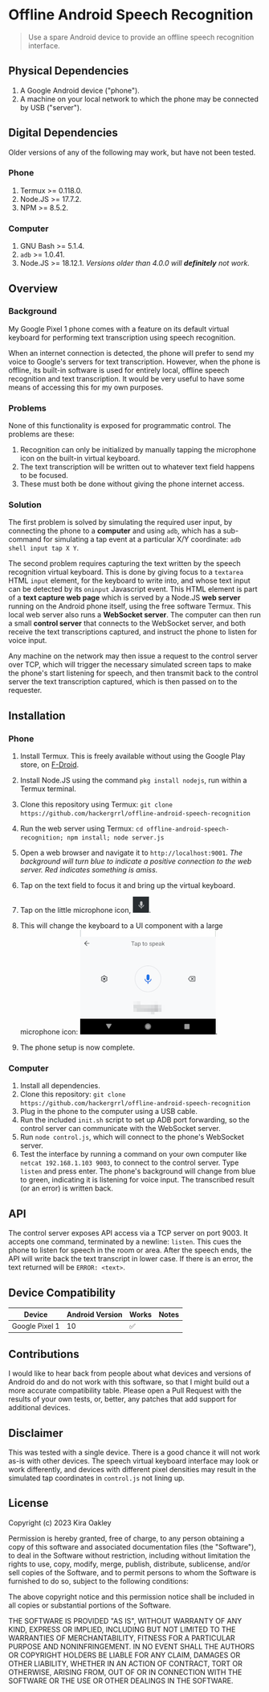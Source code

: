 # Offline Android Speech Recognition

> Use a spare Android device to provide an offline speech recognition interface.

## Physical Dependencies
1. A Google Android device ("phone").
2. A machine on your local network to which the phone may be connected by USB ("server").

## Digital Dependencies
Older versions of any of the following may work, but have not been tested.

### Phone
1. Termux >= 0.118.0.
2. Node.JS >= 17.7.2.
3. NPM >= 8.5.2.
### Computer
1. GNU Bash >= 5.1.4.
2. `adb` >= 1.0.41.
3. Node.JS >= 18.12.1. *Versions older than 4.0.0 will **definitely** not work.*

## Overview
### Background
My Google Pixel 1 phone comes with a feature on its default virtual keyboard for performing text transcription using speech recognition.

When an internet connection is detected, the phone will prefer to send my voice to Google's servers for text transcription. However, when the phone is offline, its built-in software is used for entirely local, offline speech recognition and text transcription. It would be very useful to have some means of accessing this for my own purposes.

### Problems
None of this functionality is exposed for programmatic control. The problems are these:

1. Recognition can only be initialized by manually tapping the microphone icon on the built-in virtual keyboard.
2. The text transcription will be written out to whatever text field happens to be focused.
3. These must both be done without giving the phone internet access.

### Solution
The first problem is solved by simulating the required user input, by connecting the phone to a **computer** and using `adb`, which has a sub-command for simulating a tap event at a particular X/Y coordinate: `adb shell input tap X Y`.

The second problem requires capturing the text written by the speech recognition virtual keyboard. This is done by giving focus to a `textarea` HTML `input` element, for the keyboard to write into, and whose text input can be detected by its `oninput` Javascript event. This HTML element is part of a **text capture web page** which is served by a Node.JS **web server** running on the Android phone itself, using the free software Termux. This local web server also runs a **WebSocket server**. The computer can then run a small **control server** that connects to the WebSocket server, and both receive the text transcriptions captured, and instruct the phone to listen for voice input.

Any machine on the network may then issue a request to the control server over TCP, which will trigger the necessary simulated screen taps to make the phone's start listening for speech, and then transmit back to the control server the text transcription captured, which is then passed on to the requester.

## Installation
### Phone
1. Install Termux. This is freely available without using the Google Play store, on [F-Droid][f-droid].
2. Install Node.JS using the command `pkg install nodejs`, run within a Termux terminal.
3. Clone this repository using Termux: `git clone https://github.com/hackergrrl/offline-android-speech-recognition`
4. Run the web server using Termux: `cd offline-android-speech-recognition; npm install; node server.js`
5. Open a web browser and navigate it to `http://localhost:9001`. *The background will turn blue to indicate a positive connection to the web server. Red indicates something is amiss.*
6. Tap on the text field to focus it and bring up the virtual keyboard.
7. Tap on the little microphone icon, ![microphone icon](mic-icon.png).
8. This will change the keyboard to a UI component with a large microphone icon:
![microphone keyboard](mic-keyboard.png).

7. The phone setup is now complete.

### Computer
1. Install all dependencies.
2. Clone this repository: `git clone https://github.com/hackergrrl/offline-android-speech-recognition`
3. Plug in the phone to the computer using a USB cable.
4. Run the included `init.sh` script to set up ADB port forwarding, so the control server can communicate with the WebSocket server.
5. Run `node control.js`, which will connect to the phone's WebSocket server.
6. Test the interface by running a command on your own computer like `netcat 192.168.1.103 9003`, to connect to the control server. Type `listen` and press enter. The phone's background will change from blue to green, indicating it is listening for voice input. The transcribed result (or an error) is written back.

## API
The control server exposes API access via a TCP server on port 9003. It accepts one command, terminated by a newline: `listen`. This cues the phone to listen for speech in the room or area. After the speech ends, the API will write back the text transcript in lower case. If there is an error, the text returned will be `ERROR: <text>`.

## Device Compatibility
|Device|Android Version|Works|Notes|
|---|---|---|---|
|Google Pixel 1|10|✅||

## Contributions
I would like to hear back from people about what devices and versions of Android do and do not work with this software, so that I might build out a more accurate compatibility table. Please open a Pull Request with the results of your own tests, or, better, any patches that add support for additional devices.

## Disclaimer
This was tested with a single device. There is a good chance it will not work as-is with other devices. The speech virtual keyboard interface may look or work differently, and devices with different pixel densities may result in the simulated tap coordinates in `control.js` not lining up.

## License
Copyright (c) 2023 Kira Oakley

Permission is hereby granted, free of charge, to any person obtaining a copy
of this software and associated documentation files (the "Software"), to deal
in the Software without restriction, including without limitation the rights
to use, copy, modify, merge, publish, distribute, sublicense, and/or sell
copies of the Software, and to permit persons to whom the Software is
furnished to do so, subject to the following conditions:

The above copyright notice and this permission notice shall be included in all
copies or substantial portions of the Software.

THE SOFTWARE IS PROVIDED "AS IS", WITHOUT WARRANTY OF ANY KIND, EXPRESS OR
IMPLIED, INCLUDING BUT NOT LIMITED TO THE WARRANTIES OF MERCHANTABILITY,
FITNESS FOR A PARTICULAR PURPOSE AND NONINFRINGEMENT. IN NO EVENT SHALL THE
AUTHORS OR COPYRIGHT HOLDERS BE LIABLE FOR ANY CLAIM, DAMAGES OR OTHER
LIABILITY, WHETHER IN AN ACTION OF CONTRACT, TORT OR OTHERWISE, ARISING FROM,
OUT OF OR IN CONNECTION WITH THE SOFTWARE OR THE USE OR OTHER DEALINGS IN THE
SOFTWARE.

[f-droid]: https://f-droid.org

